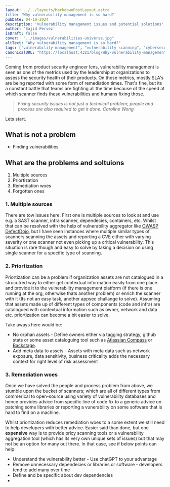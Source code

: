 ```yaml
---
layout: ../../layouts/MarkdownPostLayout.astro
title: 'Why vulnerability management is so hard?'
pubDate: 04-10-2024
description: 'Vulnerability management issues and potential solutions'
author: 'Sajid Pervez'
isDraft: false
cover:  "../images/vulnerabilities-universe.jpg"
altText: "Why vulnerability management is so hard?"
tags: ["vulnerability management", "vulnerability scanning", "cybersecurity", "threat detection","patch management", "cyber risks" "vulnerability remediation"]
canonicalURL: "https://localhost:4321/blog/Why-vulnerability-management-is-so-hard"
---
```



Coming from product security engineer lens, vulnerability management is seen as one of the metrics used by the leadership at organizations to assess the security health of their products. On those metrics, mostly SLA's are being reported with some form of remediation times. That's fine, but its a constant battle that teams are fighting all the time because of the speed at which scanner finds these vulnerabilities and humans fixing those.

> *Fixing security issues is not just a technical problem; people and process are also required to get it done. Caroline Wong*

Lets start.
## What is not a problem
* Finding vulnerabilities 

## What are the problems and soltuions
1. Multiple sources
2. Priortization
3. Remediation woes
4. Forgotten ones

### 1. Multiple sources
There are tow issues here. First one is multiple sources to look at and use e.g. a SAST scanner, infra scanner, dependecies, containers, etc. Whilst that can be resolved with the help of vulnerability aggregator like [OWASP DefectDojo](https://www.defectdojo.org/), but I have seen instances where multiple similar types of scanners scanning the assets and reporting a CVE either with varying severity or one scanner not even picking up a critical vulnerability. This situation is rare though and easy to solve by taking a decision on using single scanner for a specific type of scanning.

### 2. Priortization
Priortization can be a problem if organization assets are not catalogued in a strucutred way to either get contextual information easily from one place and provide it to the vulnerability management platform (if there is one running at the org, otherwise thats another problem) or enrich the scanner with it (Its not an easy task, another appsec challange to solve). Assuming that assets made up of different types of components (code and infra) are catalogued with contextual information such as owner, network and data etc. priortization can become a bit easier to solve.

Take aways here would be:
* No orphan assets - Define owners either via tagging strategy, github stats or some asset cataloguing tool such as [Atlassian Compass](https://www.atlassian.com/software/compass) or [Backstage](https://backstage.io/).
* Add meta data to assets - Assets with meta data such as network exposure, data sensitivity, business criticality adds the necessary context for right level of risk assessment


### 3. Remediation woes
Once we have solved the people and process problem from above, we stumble upon the bucket of scanners; which are all of different types from commerical to open-source using variety of vulnerability databases and hence provides advice from specific line of code fix to a generic advice on patching some libraries or reporting a vunerability on some software that is hard to find on a machine.

Whilst priortization reduces remediation woes to a some extent we still need to help developers with better advice. Easier said than done, but one **expensive** way is to provide pricy scanning tools or a vulnerability aggregation tool (which has its very own unique sets of issues) but that may not be an option for many out there. In that case, see if below points can help:

* Understand the vulnerability better - Use chatGPT to your advantage
* Remove unnecessary dependecies or libraries or software - developers tend to add many over time
* Define and be specific about dev dependencies
* 
